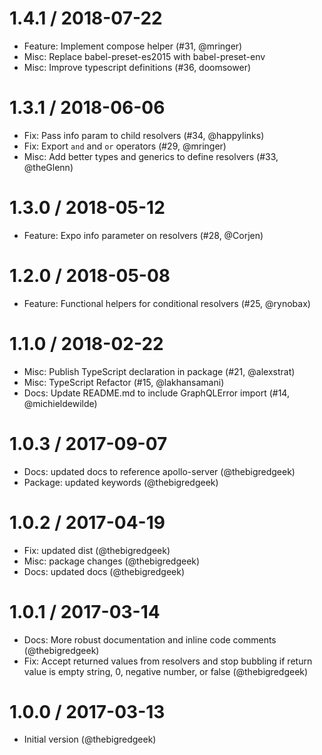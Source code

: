 
1.4.1 / 2018-07-22
==================

  * Feature: Implement compose helper (#31, @mringer) 
  * Misc: Replace babel-preset-es2015 with babel-preset-env 
  * Misc: Improve typescript definitions (#36, doomsower)

1.3.1 / 2018-06-06
==================

  * Fix: Pass info param to child resolvers (#34, @happylinks)
  * Fix: Export `and` and `or` operators (#29, @mringer)
  * Misc: Add better types and generics to define resolvers (#33, @theGlenn)

1.3.0 / 2018-05-12
==================

  * Feature: Expo info parameter on resolvers (#28, @Corjen)

1.2.0 / 2018-05-08
==================

  * Feature: Functional helpers for conditional resolvers (#25, @rynobax)

1.1.0 / 2018-02-22
==================

  * Misc: Publish TypeScript declaration in package (#21, @alexstrat)
  * Misc: TypeScript Refactor (#15, @lakhansamani)
  * Docs: Update README.md to include GraphQLError import (#14, @michieldewilde)

1.0.3 / 2017-09-07
==================

  * Docs: updated docs to reference apollo-server (@thebigredgeek)
  * Package: updated keywords (@thebigredgeek)

1.0.2 / 2017-04-19
==================

* Fix: updated dist (@thebigredgeek)
* Misc: package changes (@thebigredgeek)
* Docs: updated docs (@thebigredgeek)

1.0.1 / 2017-03-14
==================

* Docs: More robust documentation and inline code comments (@thebigredgeek)
* Fix: Accept returned values from resolvers and stop bubbling if return value is empty string, 0, negative number, or false (@thebigredgeek)


1.0.0 / 2017-03-13
==================

* Initial version (@thebigredgeek)
